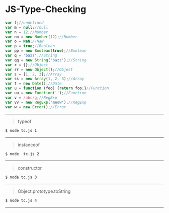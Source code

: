 JS-Type-Checking
================


```js
var l;//undefined
var m = null;//null
var n = 12;//Number
var nn = new Number(12);//Number
var o = NaN;//NaN
var p = true;//Boolean
var pp = new Boolean(true);//Boolean
var q = 'bazz';//String
var qq = new String('bazz');//String
var r = {};//Object
var rr = new Object();//Object
var s = [1, 2, 3];//Array
var ss = new Array(1, 2, 3);//Array
var t = new Date();//Date
var u = function (foo) {return foo;}//Function
var uu = new Function('');//Function
var v = /abc/g;//RegExp
var vv = new RegExp('meow');//RegExp
var w = new Error();//Error
```

----------


> typeof 

`$ node tc.js 1`


----------


> instanceof

`$ node  tc.js 2`

----------

> constructor

`$ node tc.js 3`

----------

> Object.prototype.toString

`$ node tc.js 4`


----------


